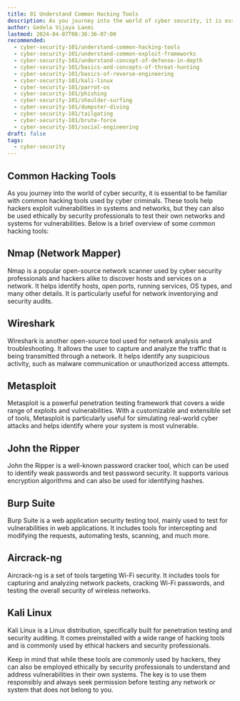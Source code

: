 ```yaml
---
title: 01 Understand Common Hacking Tools
description: As you journey into the world of cyber security, it is essential to be familiar with common hacking tools used by cyber criminals.
author: Gedela Vijaya Laxmi
lastmod: 2024-04-07T08:36:36-07:00
recommended:
  - cyber-security-101/understand-common-hacking-tools
  - cyber-security-101/understand-common-exploit-frameworks
  - cyber-security-101/understand-concept-of-defense-in-depth
  - cyber-security-101/basics-and-concepts-of-threat-hunting
  - cyber-security-101/basics-of-reverse-engineering
  - cyber-security-101/kali-linux
  - cyber-security-101/parrot-os
  - cyber-security-101/phishing
  - cyber-security-101/shoulder-surfing
  - cyber-security-101/dumpster-diving
  - cyber-security-101/tailgating
  - cyber-security-101/brute-force
  - cyber-security-101/social-engineering
draft: false
tags:
  - cyber-security
---
```


## Common Hacking Tools

As you journey into the world of cyber security, it is essential to be familiar with common hacking tools used by cyber criminals. These tools help hackers exploit vulnerabilities in systems and networks, but they can also be used ethically by security professionals to test their own networks and systems for vulnerabilities. Below is a brief overview of some common hacking tools:

## Nmap (Network Mapper)

Nmap is a popular open-source network scanner used by cyber security professionals and hackers alike to discover hosts and services on a network. It helps identify hosts, open ports, running services, OS types, and many other details. It is particularly useful for network inventorying and security audits.

## Wireshark

Wireshark is another open-source tool used for network analysis and troubleshooting. It allows the user to capture and analyze the traffic that is being transmitted through a network. It helps identify any suspicious activity, such as malware communication or unauthorized access attempts.

## Metasploit

Metasploit is a powerful penetration testing framework that covers a wide range of exploits and vulnerabilities. With a customizable and extensible set of tools, Metasploit is particularly useful for simulating real-world cyber attacks and helps identify where your system is most vulnerable.

## John the Ripper

John the Ripper is a well-known password cracker tool, which can be used to identify weak passwords and test password security. It supports various encryption algorithms and can also be used for identifying hashes.

## Burp Suite

Burp Suite is a web application security testing tool, mainly used to test for vulnerabilities in web applications. It includes tools for intercepting and modifying the requests, automating tests, scanning, and much more.

## Aircrack-ng

Aircrack-ng is a set of tools targeting Wi-Fi security. It includes tools for capturing and analyzing network packets, cracking Wi-Fi passwords, and testing the overall security of wireless networks.

## Kali Linux

Kali Linux is a Linux distribution, specifically built for penetration testing and security auditing. It comes preinstalled with a wide range of hacking tools and is commonly used by ethical hackers and security professionals.

Keep in mind that while these tools are commonly used by hackers, they can also be employed ethically by security professionals to understand and address vulnerabilities in their own systems. The key is to use them responsibly and always seek permission before testing any network or system that does not belong to you.
